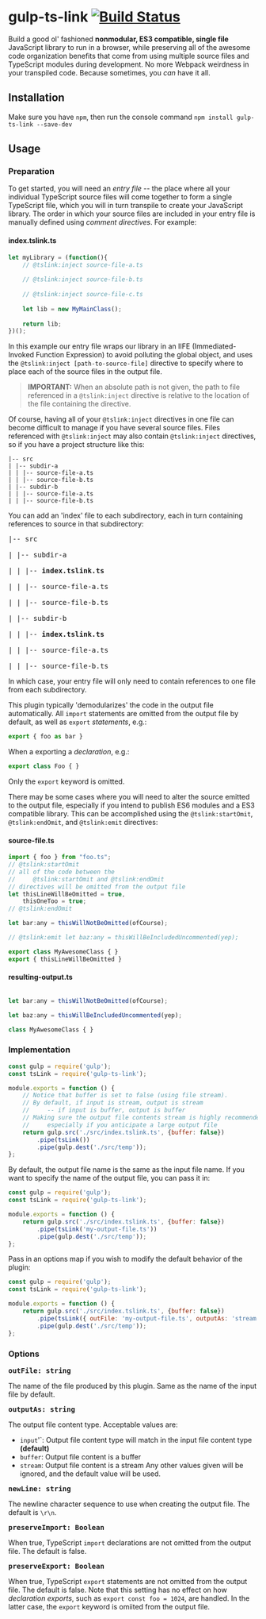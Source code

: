 # gulp-ts-link [![Build Status](https://travis-ci.com/byronwjones/gulp-ts-link.svg?branch=master)](https://travis-ci.com/byronwjones/gulp-ts-link)
Build a good ol' fashioned **nonmodular, ES3 compatible, single file** JavaScript library to run in a browser, while preserving all of the awesome code organization benefits that come from using multiple source files and TypeScript modules during development.  No more Webpack weirdness in your transpiled code.  Because sometimes, you *can* have it all.

## Installation
Make sure you have `npm`, then run the console command `npm install gulp-ts-link --save-dev`

## Usage

### Preparation
To get started, you will need an *entry file* -- the place where all your individual TypeScript source files will come together to form a single TypeScript file, which you will in turn transpile to create your JavaScript library.  The order in which your source files are included in your entry file is manually defined using *comment directives*.  For example:

#### index.tslink.ts
```js
let myLibrary = (function(){
    // @tslink:inject source-file-a.ts
    
    // @tslink:inject source-file-b.ts
    
    // @tslink:inject source-file-c.ts
    
    let lib = new MyMainClass();
    
    return lib;
})();
```

In this example our entry file wraps our library in an IIFE (Immediated-Invoked Function Expression) to avoid polluting the global object, and uses the `@tslink:inject [path-to-source-file]` directive to specify where to place each of the source files in the output file.

> **IMPORTANT:** When an absolute path is not given, the path to file referenced in a `@tslink:inject` directive is relative to the location of the file containing the directive.

Of course, having all of your `@tslink:inject` directives in one file can become difficult to manage if you have several source files.  Files referenced with `@tslink:inject` may also contain `@tslink:inject` directives, so if you have a project structure like this:
```
|-- src
| |-- subdir-a
| | |-- source-file-a.ts
| | |-- source-file-b.ts
| |-- subdir-b
| | |-- source-file-a.ts
| | |-- source-file-b.ts
```

You can add an 'index' file to each subdirectory, each in turn containing references to source in that subdirectory:
<pre>
|-- src<br>
| |-- subdir-a<br>
| | |-- <b>index.tslink.ts</b><br>
| | |-- source-file-a.ts<br>
| | |-- source-file-b.ts<br>
| |-- subdir-b<br>
| | |-- <b>index.tslink.ts</b><br>
| | |-- source-file-a.ts<br>
| | |-- source-file-b.ts
</pre>

In which case, your entry file will only need to contain references to one file from each subdirectory.

This plugin typically 'demodularizes' the code in the output file automatically.  All `import` statements are omitted from the output file by default, as well as `export` *statements*, e.g.:
```js
export { foo as bar }
```
When a exporting a *declaration*, e.g.:
```js
export class Foo { }
```
Only the `export` keyword is omitted.

There may be some cases where you will need to alter the source emitted to the output file, especially if you intend to publish ES6 modules and a ES3 compatible library.  This can be accomplished using the `@tslink:startOmit`, `@tslink:endOmit`, and `@tslink:emit` directives:

#### source-file.ts
```js
import { foo } from "foo.ts";
// @tslink:startOmit
// all of the code between the 
//     @tslink:startOmit and @tslink:endOmit 
// directives will be omitted from the output file
let thisLineWillBeOmitted = true,
    thisOneToo = true;
// @tslink:endOmit

let bar:any = thisWillNotBeOmitted(ofCourse);

// @tslink:emit let baz:any = thisWillBeIncludedUncommented(yep);

export class MyAwesomeClass { }
export { thisLineWillBeOmitted }
```

#### resulting-output.ts
```js

let bar:any = thisWillNotBeOmitted(ofCourse);

let baz:any = thisWillBeIncludedUncommented(yep);

class MyAwesomeClass { }
```

### Implementation
```js
const gulp = require('gulp');
const tsLink = require('gulp-ts-link');

module.exports = function () {
    // Notice that buffer is set to false (using file stream).
    // By default, if input is stream, output is stream
    //     -- if input is buffer, output is buffer
    // Making sure the output file contents stream is highly recommended,
    //     especially if you anticipate a large output file
    return gulp.src('./src/index.tslink.ts', {buffer: false})
        .pipe(tsLink())
        .pipe(gulp.dest('./src/temp'));
};
```

By default, the output file name is the same as the input file name.  If you want to specify the name of the output file, you can pass it in:
```js
const gulp = require('gulp');
const tsLink = require('gulp-ts-link');

module.exports = function () {
    return gulp.src('./src/index.tslink.ts', {buffer: false})
        .pipe(tsLink('my-output-file.ts'))
        .pipe(gulp.dest('./src/temp'));
};
```
Pass in an options map if you wish to modify the default behavior of the plugin:
```js
const gulp = require('gulp');
const tsLink = require('gulp-ts-link');

module.exports = function () {
    return gulp.src('./src/index.tslink.ts', {buffer: false})
        .pipe(tsLink({ outFile: 'my-output-file.ts', outputAs: 'stream' }))
        .pipe(gulp.dest('./src/temp'));
};
```

### Options
<pre><b>outFile: string</b></pre>
The name of the file produced by this plugin. Same as the name of the input file by default.

<pre><b>outputAs: string</b></pre>
The output file content type. Acceptable values are:
 - `input`'`: Output file content type will match in the input file content type **(default)**
 - `buffer`: Output file content is a buffer
 - `stream`: Output file content is a stream
 Any other values given will be ignored, and the default value will be used.

<pre><b>newLine: string</b></pre>
The newline character sequence to use when creating the output file.  The default is `\r\n`.

<pre><b>preserveImport: Boolean</b></pre>
When true, TypeScript `import` declarations are not omitted from the output file.  The default is false.

<pre><b>preserveExport: Boolean</b></pre>
When true, TypeScript `export` statements are not omitted from the output file.  The default is false.  Note that this setting has no effect on how *declaration exports*, such as `export const foo = 1024`, are handled.  In the latter case, the `export` keyword is omiited from the output file.

